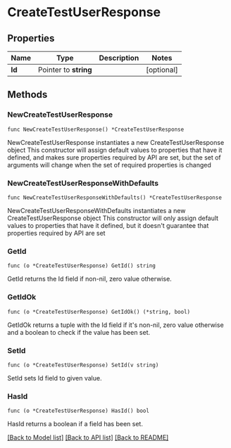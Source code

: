 # CreateTestUserResponse

## Properties

Name | Type | Description | Notes
------------ | ------------- | ------------- | -------------
**Id** | Pointer to **string** |  | [optional] 

## Methods

### NewCreateTestUserResponse

`func NewCreateTestUserResponse() *CreateTestUserResponse`

NewCreateTestUserResponse instantiates a new CreateTestUserResponse object
This constructor will assign default values to properties that have it defined,
and makes sure properties required by API are set, but the set of arguments
will change when the set of required properties is changed

### NewCreateTestUserResponseWithDefaults

`func NewCreateTestUserResponseWithDefaults() *CreateTestUserResponse`

NewCreateTestUserResponseWithDefaults instantiates a new CreateTestUserResponse object
This constructor will only assign default values to properties that have it defined,
but it doesn't guarantee that properties required by API are set

### GetId

`func (o *CreateTestUserResponse) GetId() string`

GetId returns the Id field if non-nil, zero value otherwise.

### GetIdOk

`func (o *CreateTestUserResponse) GetIdOk() (*string, bool)`

GetIdOk returns a tuple with the Id field if it's non-nil, zero value otherwise
and a boolean to check if the value has been set.

### SetId

`func (o *CreateTestUserResponse) SetId(v string)`

SetId sets Id field to given value.

### HasId

`func (o *CreateTestUserResponse) HasId() bool`

HasId returns a boolean if a field has been set.


[[Back to Model list]](../README.md#documentation-for-models) [[Back to API list]](../README.md#documentation-for-api-endpoints) [[Back to README]](../README.md)



